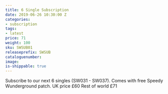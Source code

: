 ```yaml
---
title: 6 Single Subscription
date: 2019-06-26 10:30:00 Z
categories:
- subscription
tags:
- latest
price: 71
weight: 100
sku: SWSUB01
releaseprefix: SWSUB
cataloguenumber: 
image: 
is-shippable: true
---
```


Subscribe to our next 6 singles (SW031 - SW037). Comes with free Speedy Wunderground patch. 
UK price £60
Rest of world £71